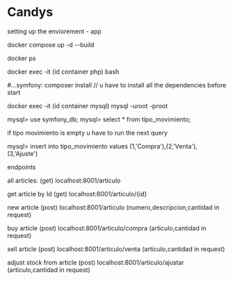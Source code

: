 # Candys

setting up the enviorement - app

docker compose up -d --build

docker ps

docker exec -it (id container php) bash

#...symfony: composer install // u have to install all the dependencies before start

docker exec -it (id container mysql) mysql -uroot -proot

mysql> use symfony_db;
mysql> select * from tipo_movimiento;

if tipo movimiento is empty u have to run the next query

mysql> insert into tipo_movimiento values (1,'Compra'),(2,'Venta'),(3,'Ajuste')

endpoints

all articles: (get)
localhost:8001/articulo 

get article by Id (get)
localhost:8001/articulo/{id}

new article (post)
localhost:8001/articulo 
(numero,descripcion,cantidad in request)

buy article (post)
localhost:8001/articulo/compra 
(articulo,cantidad in request)

sell article (post)
localhost:8001/articulo/venta 
(articulo,cantidad in request)

adjust stock from article (post)
localhost:8001/articulo/ajustar 
(articulo,cantidad in request)
